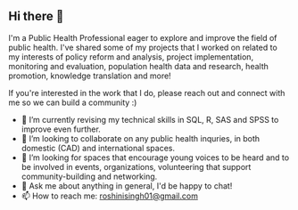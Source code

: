 ## Hi there 👋

I'm a Public Health Professional eager to explore and improve the field of public health. I've shared some of my projects that I worked on related to my interests of policy reform and analysis, project implementation, monitoring and evaluation, population health data and research, health promotion, knowledge translation and more! 

If you're interested in the work that I do, please reach out and connect with me so we can build a community :) 

- 🌱 I’m currently revising my technical skills in SQL, R, SAS and SPSS to improve even further. 
- 👯 I’m looking to collaborate on any public health inquries, in both domestic (CAD) and international spaces. 
- 🤔 I’m looking for spaces that encourage young voices to be heard and to be involved in events, organizations, volunteering that support community-building and networking. 
- 💬 Ask me about anything in general, I'd be happy to chat! 
- 📫 How to reach me: roshinisingh01@gmail.com
